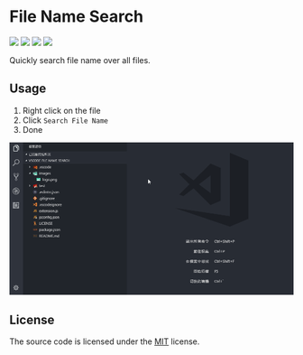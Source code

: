 # File Name Search

[![](https://vsmarketplacebadge.apphb.com/version/Shawn.file-name-search.svg)](https://marketplace.visualstudio.com/items?itemName=Shawn.file-name-search)
[![](https://vsmarketplacebadge.apphb.com/installs/Shawn.file-name-search.svg)](https://marketplace.visualstudio.com/items?itemName=Shawn.file-name-search)
[![](https://vsmarketplacebadge.apphb.com/rating/Shawn.file-name-search.svg)](https://marketplace.visualstudio.com/items?itemName=Shawn.file-name-search)
[![](https://img.shields.io/badge/License-MIT-blue.svg)](https://opensource.org/licenses/MIT)

Quickly search file name over all files.

## Usage

1. Right click on the file
2. Click `Search File Name`
3. Done

![](https://raw.githubusercontent.com/ShawnLin013/vscode-file-name-search/master/images/preview.gif)

## License

The source code is licensed under the [MIT](https://github.com/ShawnLin013/vscode-file-name-search/blob/master/License) license.